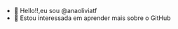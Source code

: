 - 👋 Hello!!,eu sou @anaoliviatf
- 👀 Estou interessada em aprender mais sobre o GitHub


<!---
anaoliviatf/anaoliviatf is a ✨ special ✨ repository because its `README.md` (this file) appears on your GitHub profile.
You can click the Preview link to take a look at your changes.
--->

